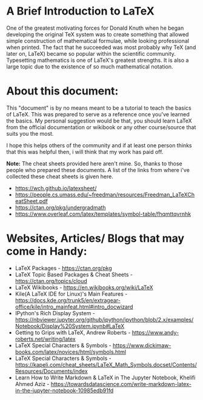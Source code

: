 # A Brief Introduction to LaTeX

One of the greatest motivating forces for Donald Knuth when he began developing the original TeX system was to create something that allowed simple construction of mathematical formulae, while looking professional when printed. The fact that he succeeded was most probably why TeX (and later on, LaTeX) became so popular within the scientific community. Typesetting mathematics is one of LaTeX's greatest strengths. It is also a large topic due to the existence of so much mathematical notation.

# About this document:
This "document" is by no means meant to be a tutorial to teach the basics of LaTeX. This was prepared to serve as a reference once you've learned the basics. My personal suggestion would be that, you should learn LaTeX from the official documentation or wikibook or any other course/source that suits you the most.

I hope this helps others of the community and if at least one person thinks that this was helpful then, i will think that my work has paid off.
 
 **Note:** The cheat sheets provided here aren't mine. So, thanks to those people who prepared these documents. A list of the links from where i've collected these cheat sheets is given here.
  * https://wch.github.io/latexsheet/
  * https://people.cs.umass.edu/~freedman/resources/Freedman_LaTeXCheatSheet.pdf
  * https://ctan.org/pkg/undergradmath
  * https://www.overleaf.com/latex/templates/symbol-table/fhqmttqvrnhk
 
 
# Websites, Articles/ Blogs that may come in Handy:
  * LaTeX Packages - https://ctan.org/pkg
  * LaTeX Topic Based Packages & Cheat Sheets - https://ctan.org/topics/cloud
  * LaTeX Wikibooks - https://en.wikibooks.org/wiki/LaTeX
  * Kile(A LaTeX IDE for Linux)'s Main Features - https://docs.kde.org/trunk5/en/extragear-office/kile/intro_mainfeat.html#intro_docwizard
  * IPython's Rich Display System - https://nbviewer.jupyter.org/github/ipython/ipython/blob/2.x/examples/Notebook/Display%20System.ipynb#LaTeX
  * Getting to Grips with LaTeX, Andrew Roberts - https://www.andy-roberts.net/writing/latex
  * LaTeX Special Characters & Symbols - https://www.dickimaw-books.com/latex/novices/html/symbols.html
  * LaTeX Special Characters & Symbols - https://kapeli.com/cheat_sheets/LaTeX_Math_Symbols.docset/Contents/Resources/Documents/index
  * Learn How to Write Markdown & LaTeX in The Jupyter Notebook, Khelifi Ahmed Aziz - https://towardsdatascience.com/write-markdown-latex-in-the-jupyter-notebook-10985edb91fd
